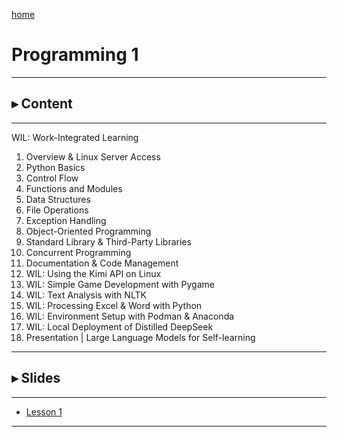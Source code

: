 [home](https://www.bioinfo-lab.com)

# Programming 1

--------------

## ▸ Content

---------------

WIL: Work-Integrated Learning

1. Overview & Linux Server Access
2. Python Basics
3. Control Flow
4. Functions and Modules
5. Data Structures
6. File Operations
7. Exception Handling
8. Object-Oriented Programming
9. Standard Library & Third-Party Libraries
10. Concurrent Programming
11. Documentation & Code Management
12. WIL: Using the Kimi API on Linux
13. WIL: Simple Game Development with Pygame
14. WIL: Text Analysis with NLTK
15. WIL: Processing Excel & Word with Python
16. WIL: Environment Setup with Podman & Anaconda
17. WIL: Local Deployment of Distilled DeepSeek
18. Presentation | Large Language Models for Self-learning

---------------

## ▸ Slides

---------------

 * [Lesson 1](https://www.bioinfo-lab.com/courses/c01/s01/)


--------------


